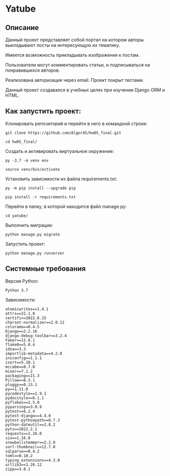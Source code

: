 # Yatube

## Описание
Данный проект представляет собой  портал на котором авторы выкладывают посты на интересующую их тематику.

Имеется возможность прикладывать изображения к постам.

Пользователи могут комментировать  статьи, и подписываться на понравившихся авторов.

Реализована авторизация через email. Проект покрыт тестами.

Данный проект создавался в учебных целях при изучении Django ORM и HTML.


## Как запустить проект:

Клонировать репозиторий и перейти в него в командной строке:

```
git clone https://github.com/Algor45/hw05_final.git
```

```
cd hw05_final/
```

Cоздать и активировать виртуальное окружение:

```
py -3.7 -m venv env
```

```
source venv/bin/activate
```

Установить зависимости из файла requirements.txt:

```
py -m pip install --upgrade pip
```

```
pip install -r requirements.txt
```

Перейти в папку, в которой находится файл manage.py:

```
cd yatube/
```

Выполнить миграции:

```
python manage.py migrate
```

Запустить проект:

```
python manage.py runserver
```


## Системные требования

Версия Python:

```
Python 3.7
```

Зависимости:

```
atomicwrites==1.4.1
attrs==22.1.0
certifi==2022.6.15
charset-normalizer==2.0.12
colorama==0.4.5
Django==2.2.16
django-debug-toolbar==3.2.4
Faker==12.0.1
flake8==5.0.4
idna==3.3
importlib-metadata==4.2.0
iniconfig==1.1.1
isort==5.10.1
mccabe==0.7.0
mixer==7.1.2
packaging==21.3
Pillow==8.3.1
pluggy==0.13.1
py==1.11.0
pycodestyle==2.9.1
pydocstyle==6.1.1
pyflakes==2.5.0
pyparsing==3.0.9
pytest==6.2.4
pytest-django==4.4.0
pytest-pythonpath==0.7.3
python-dateutil==2.8.2
pytz==2022.2.1
requests==2.26.0
six==1.16.0
snowballstemmer==2.2.0
sorl-thumbnail==12.7.0
sqlparse==0.4.2
toml==0.10.2
typing_extensions==4.3.0
urllib3==1.26.12
zipp==3.8.1
```
